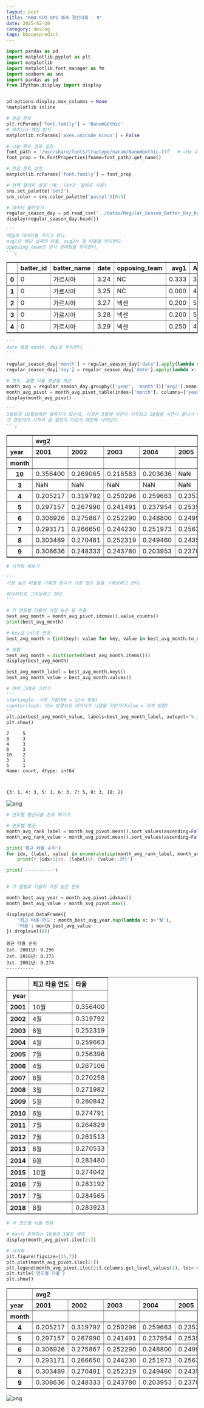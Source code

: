 ```yaml
---
layout: post
title: "KBO 타자 OPS 예측 경진대회 - 9"
date: 2025-02-20
category: devlog
tags: kboopspredict
---
```



```python
import pandas as pd
import matplotlib.pyplot as plt
import matplotlib
import matplotlib.font_manager as fm
import seaborn as sns
import pandas as pd
from IPython.display import display


pd.options.display.max_columns = None
%matplotlib inline

# 한글 폰트
plt.rcParams['font.family'] = 'NanumGothic'
# 마이너스 깨짐 방지
matplotlib.rcParams['axes.unicode_minus'] = False

# 나눔 폰트 경로 설정
font_path = '/usr/share/fonts/truetype/nanum/NanumGothic.ttf'  # 나눔 고딕의 경로
font_prop = fm.FontProperties(fname=font_path).get_name()

# 한글 폰트 설정
matplotlib.rcParams['font.family'] = font_prop

# 전역 팔레트 설정 (예: 'Set2' 팔레트 사용)
sns.set_palette('Set2')
sns_color = sns.color_palette('pastel')[0:5]
```

```python
# 데이터 불러오기
regular_season_day = pd.read_csv('../datas/Regular_Season_Batter_Day_by_Day_b4.csv')
display(regular_season_day.head())

'''
매일의 데이터를 가지고 있다.
avg1은 해당 날짜의 타율, avg2는 총 타율을 의미한다.
opposing_team은 당시 상대팀을 의미한다.
''';
```

<div>
<style scoped>
    .dataframe tbody tr th:only-of-type {
        vertical-align: middle;
    }

    .dataframe tbody tr th {
        vertical-align: top;
    }

    .dataframe thead th {
        text-align: right;
    }

</style>
<table border="1" class="dataframe">
  <thead>
    <tr style="text-align: right;">
      <th></th>
      <th>batter_id</th>
      <th>batter_name</th>
      <th>date</th>
      <th>opposing_team</th>
      <th>avg1</th>
      <th>AB</th>
      <th>R</th>
      <th>H</th>
      <th>2B</th>
      <th>3B</th>
      <th>HR</th>
      <th>RBI</th>
      <th>SB</th>
      <th>CS</th>
      <th>BB</th>
      <th>HBP</th>
      <th>SO</th>
      <th>GDP</th>
      <th>avg2</th>
      <th>year</th>
    </tr>
  </thead>
  <tbody>
    <tr>
      <th>0</th>
      <td>0</td>
      <td>가르시아</td>
      <td>3.24</td>
      <td>NC</td>
      <td>0.333</td>
      <td>3</td>
      <td>1</td>
      <td>1</td>
      <td>0</td>
      <td>0</td>
      <td>0</td>
      <td>0</td>
      <td>0</td>
      <td>0</td>
      <td>1</td>
      <td>0</td>
      <td>1</td>
      <td>0</td>
      <td>0.333</td>
      <td>2018</td>
    </tr>
    <tr>
      <th>1</th>
      <td>0</td>
      <td>가르시아</td>
      <td>3.25</td>
      <td>NC</td>
      <td>0.000</td>
      <td>4</td>
      <td>0</td>
      <td>0</td>
      <td>0</td>
      <td>0</td>
      <td>0</td>
      <td>0</td>
      <td>0</td>
      <td>0</td>
      <td>0</td>
      <td>0</td>
      <td>1</td>
      <td>0</td>
      <td>0.143</td>
      <td>2018</td>
    </tr>
    <tr>
      <th>2</th>
      <td>0</td>
      <td>가르시아</td>
      <td>3.27</td>
      <td>넥센</td>
      <td>0.200</td>
      <td>5</td>
      <td>0</td>
      <td>1</td>
      <td>0</td>
      <td>0</td>
      <td>0</td>
      <td>0</td>
      <td>0</td>
      <td>0</td>
      <td>0</td>
      <td>0</td>
      <td>0</td>
      <td>0</td>
      <td>0.167</td>
      <td>2018</td>
    </tr>
    <tr>
      <th>3</th>
      <td>0</td>
      <td>가르시아</td>
      <td>3.28</td>
      <td>넥센</td>
      <td>0.200</td>
      <td>5</td>
      <td>1</td>
      <td>1</td>
      <td>0</td>
      <td>0</td>
      <td>0</td>
      <td>1</td>
      <td>0</td>
      <td>0</td>
      <td>0</td>
      <td>0</td>
      <td>0</td>
      <td>0</td>
      <td>0.176</td>
      <td>2018</td>
    </tr>
    <tr>
      <th>4</th>
      <td>0</td>
      <td>가르시아</td>
      <td>3.29</td>
      <td>넥센</td>
      <td>0.250</td>
      <td>4</td>
      <td>0</td>
      <td>1</td>
      <td>0</td>
      <td>0</td>
      <td>0</td>
      <td>3</td>
      <td>0</td>
      <td>0</td>
      <td>0</td>
      <td>0</td>
      <td>0</td>
      <td>1</td>
      <td>0.190</td>
      <td>2018</td>
    </tr>
  </tbody>
</table>
</div>

```python
'''
date 열을 month, day로 분리한다.
'''

regular_season_day['month'] = regular_season_day['date'].apply(lambda x: str(x).split('.')[0]) # 월
regular_season_day['day'] = regular_season_day['date'].apply(lambda x: str(x).split('.')[1])   # 일
```

```python
# 연도, 월별 타율 평균을 계산
month_avg = regular_season_day.groupby(['year', 'month'])['avg2'].mean().reset_index()
month_avg_pivot = month_avg.pivot_table(index=['month'], columns=['year'], values=['avg2'])
display(month_avg_pivot)

'''
3월달과 10월달에만 결측치가 있는데, 이것은 3월에 시즌이 시작되고 10월쯤 시즌이 끝나기 때문에 있는 것 같다.
각 연도마다 시작과 끝 일정이 다르기 때문에 나타났다.
''';
```

<div>
<style scoped>
    .dataframe tbody tr th:only-of-type {
        vertical-align: middle;
    }

    .dataframe tbody tr th {
        vertical-align: top;
    }

    .dataframe thead tr th {
        text-align: left;
    }

    .dataframe thead tr:last-of-type th {
        text-align: right;
    }

</style>
<table border="1" class="dataframe">
  <thead>
    <tr>
      <th></th>
      <th colspan="18" halign="left">avg2</th>
    </tr>
    <tr>
      <th>year</th>
      <th>2001</th>
      <th>2002</th>
      <th>2003</th>
      <th>2004</th>
      <th>2005</th>
      <th>2006</th>
      <th>2007</th>
      <th>2008</th>
      <th>2009</th>
      <th>2010</th>
      <th>2011</th>
      <th>2012</th>
      <th>2013</th>
      <th>2014</th>
      <th>2015</th>
      <th>2016</th>
      <th>2017</th>
      <th>2018</th>
    </tr>
    <tr>
      <th>month</th>
      <th></th>
      <th></th>
      <th></th>
      <th></th>
      <th></th>
      <th></th>
      <th></th>
      <th></th>
      <th></th>
      <th></th>
      <th></th>
      <th></th>
      <th></th>
      <th></th>
      <th></th>
      <th></th>
      <th></th>
      <th></th>
    </tr>
  </thead>
  <tbody>
    <tr>
      <th>10</th>
      <td>0.356400</td>
      <td>0.269065</td>
      <td>0.216583</td>
      <td>0.203636</td>
      <td>NaN</td>
      <td>0.260985</td>
      <td>0.249888</td>
      <td>0.249638</td>
      <td>0.033333</td>
      <td>NaN</td>
      <td>0.243526</td>
      <td>0.246949</td>
      <td>0.257841</td>
      <td>0.273537</td>
      <td>0.274042</td>
      <td>0.282547</td>
      <td>0.280289</td>
      <td>0.277482</td>
    </tr>
    <tr>
      <th>3</th>
      <td>NaN</td>
      <td>NaN</td>
      <td>NaN</td>
      <td>NaN</td>
      <td>NaN</td>
      <td>0.261714</td>
      <td>0.261714</td>
      <td>0.271982</td>
      <td>NaN</td>
      <td>0.239861</td>
      <td>NaN</td>
      <td>NaN</td>
      <td>0.231236</td>
      <td>0.210598</td>
      <td>0.214485</td>
      <td>0.257857</td>
      <td>0.161979</td>
      <td>0.238015</td>
    </tr>
    <tr>
      <th>4</th>
      <td>0.205217</td>
      <td>0.319792</td>
      <td>0.250296</td>
      <td>0.259663</td>
      <td>0.235317</td>
      <td>0.267106</td>
      <td>0.215703</td>
      <td>0.261531</td>
      <td>0.252546</td>
      <td>0.262953</td>
      <td>0.247133</td>
      <td>0.234199</td>
      <td>0.267994</td>
      <td>0.259918</td>
      <td>0.255175</td>
      <td>0.266711</td>
      <td>0.259430</td>
      <td>0.263953</td>
    </tr>
    <tr>
      <th>5</th>
      <td>0.297157</td>
      <td>0.267990</td>
      <td>0.241491</td>
      <td>0.237954</td>
      <td>0.253527</td>
      <td>0.264283</td>
      <td>0.237329</td>
      <td>0.262535</td>
      <td>0.280842</td>
      <td>0.272934</td>
      <td>0.250877</td>
      <td>0.247844</td>
      <td>0.268355</td>
      <td>0.273899</td>
      <td>0.261307</td>
      <td>0.275240</td>
      <td>0.274374</td>
      <td>0.274083</td>
    </tr>
    <tr>
      <th>6</th>
      <td>0.306926</td>
      <td>0.275867</td>
      <td>0.252290</td>
      <td>0.248800</td>
      <td>0.249913</td>
      <td>0.264392</td>
      <td>0.260600</td>
      <td>0.270766</td>
      <td>0.278781</td>
      <td>0.274791</td>
      <td>0.263264</td>
      <td>0.254577</td>
      <td>0.270533</td>
      <td>0.283480</td>
      <td>0.268999</td>
      <td>0.276307</td>
      <td>0.279060</td>
      <td>0.280630</td>
    </tr>
    <tr>
      <th>7</th>
      <td>0.293171</td>
      <td>0.266650</td>
      <td>0.244230</td>
      <td>0.251973</td>
      <td>0.256396</td>
      <td>0.262464</td>
      <td>0.259171</td>
      <td>0.264870</td>
      <td>0.275054</td>
      <td>0.265501</td>
      <td>0.264829</td>
      <td>0.261513</td>
      <td>0.262812</td>
      <td>0.275677</td>
      <td>0.272685</td>
      <td>0.283192</td>
      <td>0.284565</td>
      <td>0.280817</td>
    </tr>
    <tr>
      <th>8</th>
      <td>0.303489</td>
      <td>0.270481</td>
      <td>0.252319</td>
      <td>0.249460</td>
      <td>0.243570</td>
      <td>0.265369</td>
      <td>0.270258</td>
      <td>0.265173</td>
      <td>0.271796</td>
      <td>0.271075</td>
      <td>0.262048</td>
      <td>0.258069</td>
      <td>0.268122</td>
      <td>0.282025</td>
      <td>0.272377</td>
      <td>0.283105</td>
      <td>0.283283</td>
      <td>0.283923</td>
    </tr>
    <tr>
      <th>9</th>
      <td>0.308636</td>
      <td>0.248333</td>
      <td>0.243780</td>
      <td>0.203953</td>
      <td>0.237058</td>
      <td>0.258794</td>
      <td>0.251022</td>
      <td>0.252942</td>
      <td>0.264468</td>
      <td>0.265312</td>
      <td>0.258500</td>
      <td>0.251232</td>
      <td>0.260571</td>
      <td>0.272411</td>
      <td>0.271629</td>
      <td>0.276513</td>
      <td>0.273213</td>
      <td>0.277841</td>
    </tr>
  </tbody>
</table>
</div>

```python
# 시각화 해보기

'''
가장 높은 타율을 기록한 횟수가 가장 많은 달을 구해보려고 한다.

파이차트로 그려보려고 한다.
'''

# 각 연도별 타율이 가장 높은 달 추출
best_avg_month = month_avg_pivot.idxmax().value_counts()
print(best_avg_month)

# key값 int로 변경
best_avg_month = {int(key): value for key, value in best_avg_month.to_dict().items()}

# 정렬
best_avg_month = dict(sorted(best_avg_month.items()))
display(best_avg_month)

best_avg_month_label = best_avg_month.keys()
best_avg_month_value = best_avg_month.values()

# 파이 그래프 그리기
'''
startangle: 시작 기점(90 = 12시 방향)
counterclock: 어느 방향으로 데이터가 나열될 것인가(False = 시계 방향)
'''
plt.pie(best_avg_month_value, labels=best_avg_month_label, autopct='%.1f%%', startangle=90, colors=sns_color, counterclock=False)
plt.show()
```

    7     5
    8     3
    4     3
    6     3
    10    2
    3     1
    5     1
    Name: count, dtype: int64



    {3: 1, 4: 3, 5: 1, 6: 3, 7: 5, 8: 3, 10: 2}

![png](/assets/img/kbo_ops_predict_post_imgs/kbo_ops_post_10/post_9_4_2.png)

```python
# 연도별 평균타울 순위 매기기

# 연도별 평균
month_avg_rank_label = month_avg_pivot.mean().sort_values(ascending=False)[:3].index.get_level_values(1).to_numpy()
month_avg_rank_value = month_avg_pivot.mean().sort_values(ascending=False)[:3].values

print('평균 타율 순위')
for idx, (label, value) in enumerate(zip(month_avg_rank_label, month_avg_rank_value)):
    print(f'{idx+1}st. {label}년: {value:.3f}')

print('----------')


# 각 월별로 타율이 가장 높은 연도

month_best_avg_year = month_avg_pivot.idxmax()
month_best_avg_value = month_avg_pivot.max()

display(pd.DataFrame({
    '최고 타율 연도': month_best_avg_year.map(lambda x: x+'월'),
    '타율': month_best_avg_value
}).droplevel(0))

```

    평균 타율 순위
    1st. 2001년: 0.296
    2st. 2016년: 0.275
    3st. 2002년: 0.274
    ----------

<div>
<style scoped>
    .dataframe tbody tr th:only-of-type {
        vertical-align: middle;
    }

    .dataframe tbody tr th {
        vertical-align: top;
    }

    .dataframe thead th {
        text-align: right;
    }

</style>
<table border="1" class="dataframe">
  <thead>
    <tr style="text-align: right;">
      <th></th>
      <th>최고 타율 연도</th>
      <th>타율</th>
    </tr>
    <tr>
      <th>year</th>
      <th></th>
      <th></th>
    </tr>
  </thead>
  <tbody>
    <tr>
      <th>2001</th>
      <td>10월</td>
      <td>0.356400</td>
    </tr>
    <tr>
      <th>2002</th>
      <td>4월</td>
      <td>0.319792</td>
    </tr>
    <tr>
      <th>2003</th>
      <td>8월</td>
      <td>0.252319</td>
    </tr>
    <tr>
      <th>2004</th>
      <td>4월</td>
      <td>0.259663</td>
    </tr>
    <tr>
      <th>2005</th>
      <td>7월</td>
      <td>0.256396</td>
    </tr>
    <tr>
      <th>2006</th>
      <td>4월</td>
      <td>0.267106</td>
    </tr>
    <tr>
      <th>2007</th>
      <td>8월</td>
      <td>0.270258</td>
    </tr>
    <tr>
      <th>2008</th>
      <td>3월</td>
      <td>0.271982</td>
    </tr>
    <tr>
      <th>2009</th>
      <td>5월</td>
      <td>0.280842</td>
    </tr>
    <tr>
      <th>2010</th>
      <td>6월</td>
      <td>0.274791</td>
    </tr>
    <tr>
      <th>2011</th>
      <td>7월</td>
      <td>0.264829</td>
    </tr>
    <tr>
      <th>2012</th>
      <td>7월</td>
      <td>0.261513</td>
    </tr>
    <tr>
      <th>2013</th>
      <td>6월</td>
      <td>0.270533</td>
    </tr>
    <tr>
      <th>2014</th>
      <td>6월</td>
      <td>0.283480</td>
    </tr>
    <tr>
      <th>2015</th>
      <td>10월</td>
      <td>0.274042</td>
    </tr>
    <tr>
      <th>2016</th>
      <td>7월</td>
      <td>0.283192</td>
    </tr>
    <tr>
      <th>2017</th>
      <td>7월</td>
      <td>0.284565</td>
    </tr>
    <tr>
      <th>2018</th>
      <td>8월</td>
      <td>0.283923</td>
    </tr>
  </tbody>
</table>
</div>

```python
# 각 연도별 타율 변화

# nan이 존재하는 10월과 3월은 제외
display(month_avg_pivot.iloc[2:])

# 시각화
plt.figure(figsize=(15,7))
plt.plot(month_avg_pivot.iloc[2:])
plt.legend(month_avg_pivot.iloc[2:].columns.get_level_values(1), loc='center left', bbox_to_anchor=(1, 0.5))
plt.title('연도별 타율')
plt.show()
```

<div>
<style scoped>
    .dataframe tbody tr th:only-of-type {
        vertical-align: middle;
    }

    .dataframe tbody tr th {
        vertical-align: top;
    }

    .dataframe thead tr th {
        text-align: left;
    }

    .dataframe thead tr:last-of-type th {
        text-align: right;
    }

</style>
<table border="1" class="dataframe">
  <thead>
    <tr>
      <th></th>
      <th colspan="18" halign="left">avg2</th>
    </tr>
    <tr>
      <th>year</th>
      <th>2001</th>
      <th>2002</th>
      <th>2003</th>
      <th>2004</th>
      <th>2005</th>
      <th>2006</th>
      <th>2007</th>
      <th>2008</th>
      <th>2009</th>
      <th>2010</th>
      <th>2011</th>
      <th>2012</th>
      <th>2013</th>
      <th>2014</th>
      <th>2015</th>
      <th>2016</th>
      <th>2017</th>
      <th>2018</th>
    </tr>
    <tr>
      <th>month</th>
      <th></th>
      <th></th>
      <th></th>
      <th></th>
      <th></th>
      <th></th>
      <th></th>
      <th></th>
      <th></th>
      <th></th>
      <th></th>
      <th></th>
      <th></th>
      <th></th>
      <th></th>
      <th></th>
      <th></th>
      <th></th>
    </tr>
  </thead>
  <tbody>
    <tr>
      <th>4</th>
      <td>0.205217</td>
      <td>0.319792</td>
      <td>0.250296</td>
      <td>0.259663</td>
      <td>0.235317</td>
      <td>0.267106</td>
      <td>0.215703</td>
      <td>0.261531</td>
      <td>0.252546</td>
      <td>0.262953</td>
      <td>0.247133</td>
      <td>0.234199</td>
      <td>0.267994</td>
      <td>0.259918</td>
      <td>0.255175</td>
      <td>0.266711</td>
      <td>0.259430</td>
      <td>0.263953</td>
    </tr>
    <tr>
      <th>5</th>
      <td>0.297157</td>
      <td>0.267990</td>
      <td>0.241491</td>
      <td>0.237954</td>
      <td>0.253527</td>
      <td>0.264283</td>
      <td>0.237329</td>
      <td>0.262535</td>
      <td>0.280842</td>
      <td>0.272934</td>
      <td>0.250877</td>
      <td>0.247844</td>
      <td>0.268355</td>
      <td>0.273899</td>
      <td>0.261307</td>
      <td>0.275240</td>
      <td>0.274374</td>
      <td>0.274083</td>
    </tr>
    <tr>
      <th>6</th>
      <td>0.306926</td>
      <td>0.275867</td>
      <td>0.252290</td>
      <td>0.248800</td>
      <td>0.249913</td>
      <td>0.264392</td>
      <td>0.260600</td>
      <td>0.270766</td>
      <td>0.278781</td>
      <td>0.274791</td>
      <td>0.263264</td>
      <td>0.254577</td>
      <td>0.270533</td>
      <td>0.283480</td>
      <td>0.268999</td>
      <td>0.276307</td>
      <td>0.279060</td>
      <td>0.280630</td>
    </tr>
    <tr>
      <th>7</th>
      <td>0.293171</td>
      <td>0.266650</td>
      <td>0.244230</td>
      <td>0.251973</td>
      <td>0.256396</td>
      <td>0.262464</td>
      <td>0.259171</td>
      <td>0.264870</td>
      <td>0.275054</td>
      <td>0.265501</td>
      <td>0.264829</td>
      <td>0.261513</td>
      <td>0.262812</td>
      <td>0.275677</td>
      <td>0.272685</td>
      <td>0.283192</td>
      <td>0.284565</td>
      <td>0.280817</td>
    </tr>
    <tr>
      <th>8</th>
      <td>0.303489</td>
      <td>0.270481</td>
      <td>0.252319</td>
      <td>0.249460</td>
      <td>0.243570</td>
      <td>0.265369</td>
      <td>0.270258</td>
      <td>0.265173</td>
      <td>0.271796</td>
      <td>0.271075</td>
      <td>0.262048</td>
      <td>0.258069</td>
      <td>0.268122</td>
      <td>0.282025</td>
      <td>0.272377</td>
      <td>0.283105</td>
      <td>0.283283</td>
      <td>0.283923</td>
    </tr>
    <tr>
      <th>9</th>
      <td>0.308636</td>
      <td>0.248333</td>
      <td>0.243780</td>
      <td>0.203953</td>
      <td>0.237058</td>
      <td>0.258794</td>
      <td>0.251022</td>
      <td>0.252942</td>
      <td>0.264468</td>
      <td>0.265312</td>
      <td>0.258500</td>
      <td>0.251232</td>
      <td>0.260571</td>
      <td>0.272411</td>
      <td>0.271629</td>
      <td>0.276513</td>
      <td>0.273213</td>
      <td>0.277841</td>
    </tr>
  </tbody>
</table>
</div>

![png](/assets/img/kbo_ops_predict_post_imgs/kbo_ops_post_10/post_9_6_1.png)
